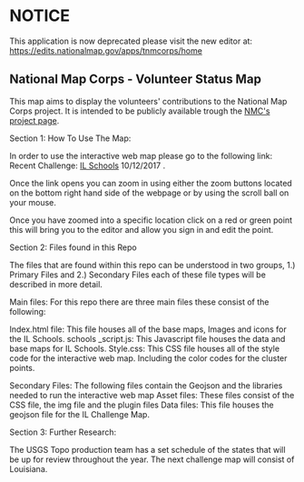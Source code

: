 # NOTICE
This application is now deprecated please visit the new editor at: https://edits.nationalmap.gov/apps/tnmcorps/home

## National Map Corps - Volunteer Status Map

This map aims to display the volunteers' contributions to the National Map Corps project. It is intended to be publicly available trough the [NMC's project page](https://my.usgs.gov/confluence/display/nationalmapcorps/Home).
 
Section 1:  How To Use The Map:

In order to use the interactive web map please go to the following link: Recent Challenge: [IL Schools](http://usgs.github.io/NMC-volunteermap/NMCvolunteermapmaster/NMCvolunteermapmaster/NMCvolunteermapUpdate/)
 10/12/2017 . 

Once the link opens you can zoom in using either the zoom buttons located on the bottom right hand side of the webpage or by using the scroll ball on your mouse. 

Once you have zoomed into a specific location click on a red or green point this will bring you to the editor and allow you sign in and edit the point.  

Section 2: Files found in this Repo

The files that are found within this repo can be understood in two groups, 1.) Primary Files and 2.) Secondary Files each of these file types will be described in more detail. 

Main files: 
For this repo there are three main files these consist of the following: 

Index.html file: This file houses all of the base maps, Images and icons  for the IL Schools.
schools _script.js: This Javascript file houses the data and base maps for IL Schools. 
Style.css: This CSS file houses all of the style code for the interactive web map. Including the color codes for the cluster points. 

Secondary Files: 
The following files contain the Geojson and the libraries needed to run the interactive web map
Asset files: These files consist of the CSS file, the img file  and the plugin files 
Data files:  This file houses the geojson file for the IL Challenge Map. 

Section 3: Further Research: 

The USGS Topo production team has a set schedule of the states that will be up for review throughout the year. The next challenge map will consist of Louisiana. 


 
